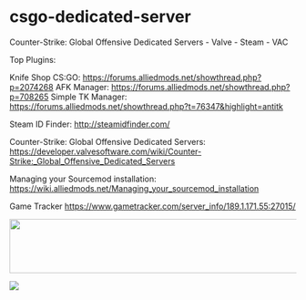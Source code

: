 csgo-dedicated-server
=====================

Counter-Strike: Global Offensive Dedicated Servers -  Valve - Steam - VAC

Top Plugins:

Knife Shop CS:GO: https://forums.alliedmods.net/showthread.php?p=2074268
AFK Manager: https://forums.alliedmods.net/showthread.php?p=708265
Simple TK Manager: https://forums.alliedmods.net/showthread.php?t=76347&highlight=antitk

Steam ID Finder: http://steamidfinder.com/

Counter-Strike: Global Offensive Dedicated Servers: https://developer.valvesoftware.com/wiki/Counter-Strike:_Global_Offensive_Dedicated_Servers

Managing your Sourcemod installation: https://wiki.alliedmods.net/Managing_your_sourcemod_installation

Game Tracker
https://www.gametracker.com/server_info/189.1.171.55:27015/

<a href="http://www.gametracker.com/server_info/189.1.171.55:27015/" target="_blank"><img src="http://cache.www.gametracker.com/server_info/189.1.171.55:27015/b_560_95_1.png" border="0" width="560" height="95" alt=""/></a>

<a href="http://www.gametracker.com/pedrohiraoka/" target="_blank"><img src="http://cache.www.gametracker.com/profile/pedrohiraoka/b_460x42_C2E3226-5A6C3E-383F2D-D2E1B5-FF9900-FFCC00.png" border="0"/></a>
